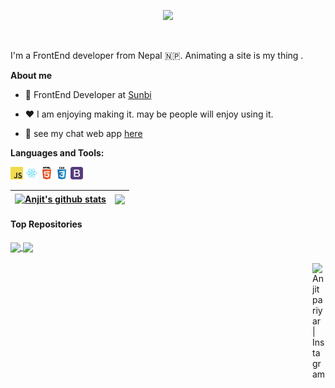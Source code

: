 <p align="center"><a href="https://anjitpatiyar.github.io"><img width="80%" src="\https://res.cloudinary.com/dem2xvk2e/image/upload/v1628006237/samples/ig_cyi6pc.png" /></a></p>

<br />

I'm a FrontEnd developer from Nepal 🇳🇵. Animating a site is my thing .

**About me**

- 💼 FrontEnd Developer at [Sunbi](https://thesunbi.com/)

- ❤️ I am enjoying making it. may be people will enjoy using it.

- 💬 see my chat web app [here](https://chat-25704.web.app/)

**Languages and Tools:**

<code><img height="20" src="https://raw.githubusercontent.com/github/explore/80688e429a7d4ef2fca1e82350fe8e3517d3494d/topics/javascript/javascript.png"></code>
<code><img height="20" src="https://raw.githubusercontent.com/github/explore/80688e429a7d4ef2fca1e82350fe8e3517d3494d/topics/react/react.png"></code>
<code><img height="20" src="https://raw.githubusercontent.com/github/explore/80688e429a7d4ef2fca1e82350fe8e3517d3494d/topics/html/html.png"></code>
<code><img height="20" src="https://raw.githubusercontent.com/github/explore/80688e429a7d4ef2fca1e82350fe8e3517d3494d/topics/css/css.png"></code>
<code><img height="20" src="https://raw.githubusercontent.com/github/explore/80688e429a7d4ef2fca1e82350fe8e3517d3494d/topics/bootstrap/bootstrap.png"></code>

| <a href="https://github.com/anjitpariyar/github-readme-stats"><img align="center" src="https://github-readme-stats.vercel.app/api?username=anjitpariyar&show_icons=true&include_all_commits=true&theme=buefy&hide_border=true" alt="Anjit's github stats" /></a> | <a href="https://github.com/anjitpariyar/github-readme-stats"><img align="center" src="https://github-readme-stats.vercel.app/api/top-langs/?username=anjitpariyar&layout=compact&theme=buefy&hide_border=true" /></a> |
| ---------------------------------------------------------------------------------------------------------------------------------------------------------------------------------------------------------------------------------------------------------------- | ---------------------------------------------------------------------------------------------------------------------------------------------------------------------------------------------------------------------- |

#### Top Repositories

<a href="https://github.com/anjitpariyar/github-readme-stats">
  <img align="center" src="https://github-readme-stats.vercel.app/api/pin/?username=anjitpariyar&repo=github-readme-stats&theme=buefy" />
</a>
<a href="https://github.com/anjitpariyar/anjitpariyar.github.io">
  <img align="center" src="https://github-readme-stats.vercel.app/api/pin/?username=anjitpariyar&repo=anjitpariyar.github.io&theme=buefy" />
</a>

<br />
<br />

<a href="https://www.instagram.com/limbo_anj/" target="\_blank">
<img align="right" alt="Anjit pariyar | Instagram" width="21px"  xlink:href="https://scontent.fktm8-1.fna.fbcdn.net/v/t1.6435-1/p320x320/119660613_3310727812346373_4690271930229887716_n.jpg?_nc_cat=1&ccb=1-5&_nc_sid=1eb0c7&_nc_ohc=3evXIEI20mwAX8PV6Ld&_nc_ht=scontent.fktm8-1.fna&oh=5cea23f149488a2afcb6576cdc853faa&oe=61667005" />
</a>
